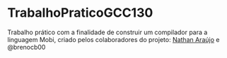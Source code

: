 # TrabalhoPraticoGCC130
<p>
  Trabalho prático com a finalidade de construir um compilador para a linguagem Mobi, criado pelos colaboradores do projeto: 
  <a href="https://github.com/natharaujos">Nathan Araújo</a> e @brenocb00
 </p>
